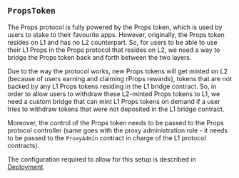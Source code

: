 ## `PropsToken`

The Props protocol is fully powered by the Props token, which is used by users to stake to their favourite apps. However, originally, the Props token resides on L1 and has no L2 counterpart. So, for users to be able to use their L1 Props in the Props protocol that resides on L2, we need a way to bridge the Props token back and forth between the two layers.

Due to the way the protocol works, new Props tokens will get minted on L2 (because of users earning and claiming rProps rewards), tokens that are not backed by any L1 Props tokens residing in the L1 bridge contract. So, in order to allow users to withdraw these L2-minted Props tokens to L1, we need a custom bridge that can mint L1 Props tokens on demand if a user tries to withdraw tokens that were not deposited in the L1 bridge contract.

Moreover, the control of the Props token needs to be passed to the Props protocol controller (same goes with the proxy administration role - it needs to be passed to the `ProxyAdmin` contract in charge of the L1 protocol contracts).

The configuration required to allow for this setup is described in [Deployment](./Deployment.md).
